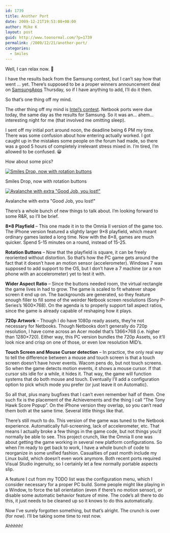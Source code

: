```yaml
---
id: 1739
title: Another Port
date: 2009-12-21T19:53:08+00:00
author: Mike K
layout: post
guid: http://www.toonormal.com/?p=1739
permalink: /2009/12/21/another-port/
categories:
  - Smiles
---
```

Well, I can relax now. 🙂

I have the results back from the Samsung contest, but I can&#8217;t say how that went &#8230; yet. There&#8217;s supposed to be a proper winners announcement deal on [SamsungApps](http://www.samsungapps.com/) Thursday, so if I have anything to add, I&#8217;ll do it then.

So that&#8217;s one thing off my mind.

The other thing off my mind is [Intel&#8217;s contest](http://appdeveloper.intel.com). Netbook ports were due today, the same day as the results for Samsung. So it was an&#8230; ahem&#8230; interesting night for me (that involved me omitting sleep).

I sent off my initial port around noon, the deadline being 6 PM my time. There was some confusion about how entering actually worked. I got caught up in the mistakes some people on the forum had made, so there was a good 5 hours of completely irrelevant stress mixed in. I&#8217;m tired, I&#8217;m allowed to be confused. 😀

How about some pics?

<div id="attachment_1744" style="max-width: 650px" class="wp-caption aligncenter">
  <a href="/wp-content/uploads/2009/12/DropXX.png"><img src="/wp-content/uploads/2009/12/DropXX-640x374.png" alt="Smiles Drop, now with rotation buttons" title="DropXX" width="640" height="374" class="size-large wp-image-1744" srcset="http://blog.toonormal.com/wp-content/uploads/2009/12/DropXX-640x374.png 640w, http://blog.toonormal.com/wp-content/uploads/2009/12/DropXX-450x263.png 450w, http://blog.toonormal.com/wp-content/uploads/2009/12/DropXX.png 820w" sizes="(max-width: 640px) 100vw, 640px" /></a>
  
  <p class="wp-caption-text">
    Smiles Drop, now with rotation buttons
  </p>
</div>

<div id="attachment_1749" style="max-width: 650px" class="wp-caption aligncenter">
  <a href="/wp-content/uploads/2009/12/DropLose.png"><img src="/wp-content/uploads/2009/12/DropLose-640x374.png" alt="Avalanche with extra &quot;Good Job, you lost!&quot;" title="DropLose" width="640" height="374" class="size-large wp-image-1749" srcset="http://blog.toonormal.com/wp-content/uploads/2009/12/DropLose-640x374.png 640w, http://blog.toonormal.com/wp-content/uploads/2009/12/DropLose-450x263.png 450w, http://blog.toonormal.com/wp-content/uploads/2009/12/DropLose.png 820w" sizes="(max-width: 640px) 100vw, 640px" /></a>
  
  <p class="wp-caption-text">
    Avalanche with extra "Good Job, you lost!"
  </p>
</div>

There&#8217;s a whole bunch of new things to talk about. I&#8217;m looking forward to some R&R, so I&#8217;ll be brief.

**8&#215;8 Playfield** &#8211; This one made it in to the Omnia II version of the game too. The iPhone version featured a slightly larger 9&#215;8 playfield, which meant ordinary games lasted a long time. Now with the 8&#215;8, games are much quicker. Spend 5-15 minutes on a round, instead of 15-25.

**Rotation Buttons** &#8211; Now that the playfield is square, it can be freely reoriented without distortion. So that&#8217;s how the PC game gets around the fact that it doesn&#8217;t have an motion sensor (accelerometer). Windows 7 was supposed to add support to the OS, but I don&#8217;t have a 7 machine (or a non phone with an accelerometer) yet to test it with.

**Wider Aspect Ratio** &#8211; Since the buttons needed room, the virtual rectangle the game lives in had to grow. The game is scaled to fit whatever shape screen it end up on. The backgrounds are generated, so they feature enough filler to fill some of the weirder Netbook screen resolutions (Sony P-Series&#8217;s 1600&#215;768). On the agenda is to properly support tall aspect ratios, since the game is already capable of reshaping how it plays.

**720p Artwork** &#8211; Though I do have 1080p ready assets, they&#8217;re not necessary for Netbooks. Though Netbooks don&#8217;t generally do 720p resolution, I have come across an Acer model that&#8217;s 1366&#215;768 (i.e. higher than 1280&#215;720). Either way, this PC version bundles the 720p Assets, so it&#8217;ll look nice and crisp on one of those, or even low resolution MID&#8217;s.

**Touch Screen and Mouse Cursor detection** &#8211; In practice, the only real way to tell the difference between a mouse and touch screen is that a touch screen doesn&#8217;t have hover events. Wacom pens do, but not touch screens. So when the game detects motion events, it shows a mouse cursor. If that cursor sits idle for a while, it hides it. That way, the game will function systems that do both mouse and touch. Eventually I&#8217;ll add a configuration option to pick which mode you prefer (or just leave it on Automatic).

So all that, plus many bugfixes that I can&#8217;t even remember half of them. One such fix is the placement of the Achievements and the thing I call &#8220;The Tony Hawk Score Popup&#8221;. On the iPhone version they overlap, so you can&#8217;t read them both at the same time. Several little things like that.

There&#8217;s still much to do. This version of the game was tuned to the Netbook experience. Automatically full-screening, lack of accelerometer, etc. That means I actually broke a few things in the game code, but not things you&#8217;d normally be able to see. This project crunch, like the Omnia II one was about getting the game working in several new platform configurations. So when I&#8217;m ready to get back to work, I have a whole bunch of code to reorganize in some unified fashion. Casualties of past month include my Linux build, which doesn&#8217;t even work anymore. Both recent ports required Visual Studio ingenuity, so I certainly let a few normally portable aspects slip.

A feature I cut from my TODO list was the configuration menu, which I consider necessary for a proper PC build. Some people might like playing in a Window, to force the tall orientation (even if there&#8217;s no motion sensor), or disable some automatic behavior feature of mine. The code&#8217;s all there to do this, it just needs to be cleaned up so it knows to do this automatically.

Now I&#8217;ve surely forgotten something, but that&#8217;s alright. The crunch is over (for now). I&#8217;ll be taking some time to rest now.

Ahhhhh!
